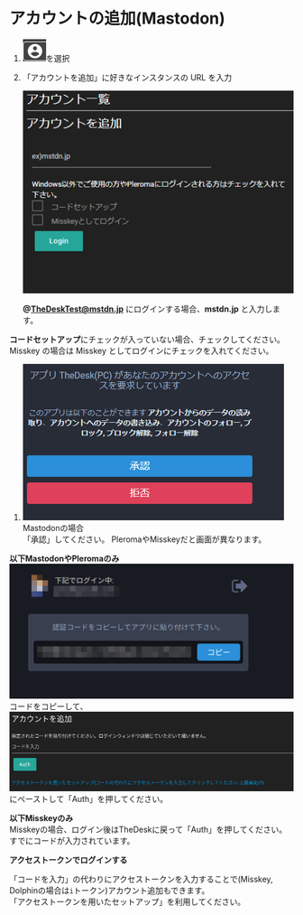 # アカウントの追加\(Mastodon\)

1. ![account2](https://raw.githubusercontent.com/cutls/TheDeskDocs/master/media/account2.png)を選択

2. 「アカウントを追加」に好きなインスタンスの URL を入力

   ![account3](https://raw.githubusercontent.com/cutls/TheDeskDocs/master/media/account3.png)

   **@TheDeskTest@mstdn.jp** にログインする場合、**mstdn.jp** と入力します。

**コードセットアップ**にチェックが入っていない場合、チェックしてください。  
Misskey の場合は Misskey としてログインにチェックを入れてください。

1. ![account4](https://raw.githubusercontent.com/cutls/TheDeskDocs/master/media/account4.png)  
Mastodonの場合  
「承認」してください。
PleromaやMisskeyだと画面が異なります。

**以下MastodonやPleromaのみ**  
![account5](https://raw.githubusercontent.com/cutls/TheDeskDocs/master/media/account5.png)  
コードをコピーして、  
![account6](https://raw.githubusercontent.com/cutls/TheDeskDocs/master/media/account6.png)  
にペーストして「Auth」を押してください。

**以下Misskeyのみ**  
Misskeyの場合、ログイン後はTheDeskに戻って「Auth」を押してください。  
すでにコードが入力されています。

**アクセストークンでログインする**

「コードを入力」の代わりにアクセストークンを入力することで(Misskey, Dolphinの場合は`i`トークン)アカウント追加もできます。  
「アクセストークンを用いたセットアップ」を利用してください。
